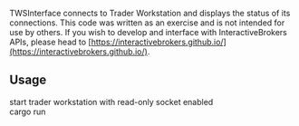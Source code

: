 TWSInterface connects to Trader Workstation and displays the status of its connections. This code was written as an exercise and is not intended for use by others. If you wish to develop and interface with InteractiveBrokers APIs, please head to [https://interactivebrokers.github.io/](https://interactivebrokers.github.io/).

## Usage
start trader workstation with read-only socket enabled   
cargo run   